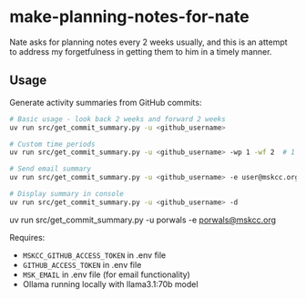 # make-planning-notes-for-nate

Nate asks for planning notes every 2 weeks usually, and this is an attempt to address my forgetfulness in getting them to him in a timely manner.

## Usage

Generate activity summaries from GitHub commits:

```bash
# Basic usage - look back 2 weeks and forward 2 weeks
uv run src/get_commit_summary.py -u <github_username>

# Custom time periods
uv run src/get_commit_summary.py -u <github_username> -wp 1 -wf 2  # 1 week past, 2 weeks future

# Send email summary
uv run src/get_commit_summary.py -u <github_username> -e user@mskcc.org

# Display summary in console
uv run src/get_commit_summary.py -u <github_username> -d
```

uv run src/get_commit_summary.py -u porwals -e porwals@mskcc.org


Requires:
- `MSKCC_GITHUB_ACCESS_TOKEN` in .env file
- `GITHUB_ACCESS_TOKEN` in .env file
- `MSK_EMAIL` in .env file (for email functionality)
- Ollama running locally with llama3.1:70b model